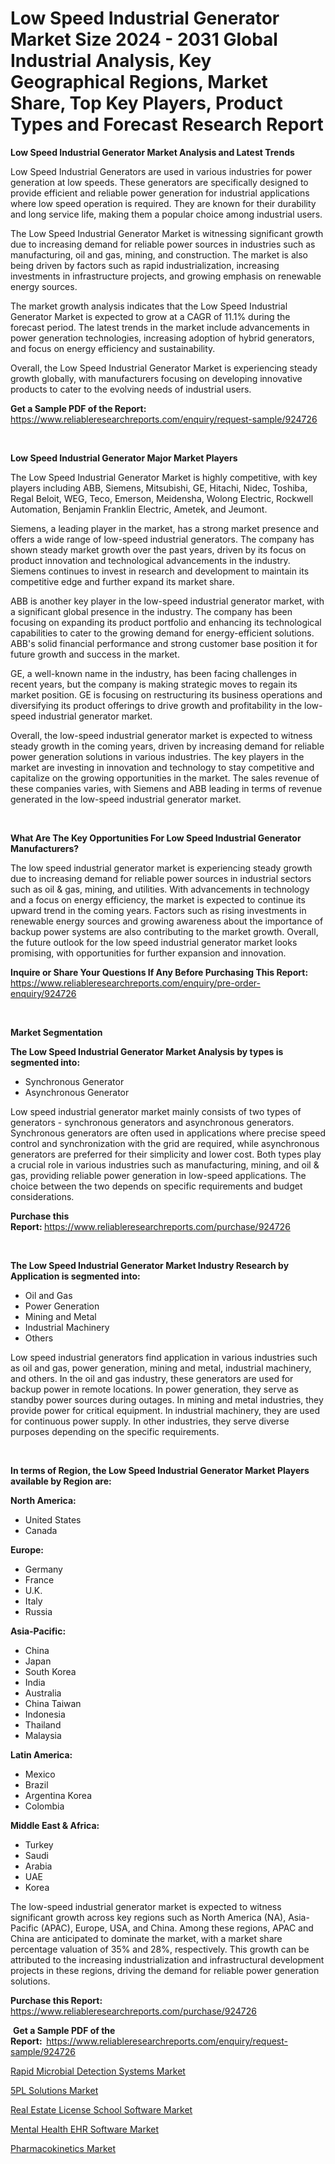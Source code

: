 <p><h1>Low Speed Industrial Generator Market Size 2024 - 2031 Global Industrial Analysis, Key Geographical Regions, Market Share, Top Key Players, Product Types and Forecast Research Report</h1></p><p><strong>Low Speed Industrial Generator Market Analysis and Latest Trends</strong></p>
<p><p>Low Speed Industrial Generators are used in various industries for power generation at low speeds. These generators are specifically designed to provide efficient and reliable power generation for industrial applications where low speed operation is required. They are known for their durability and long service life, making them a popular choice among industrial users.</p><p>The Low Speed Industrial Generator Market is witnessing significant growth due to increasing demand for reliable power sources in industries such as manufacturing, oil and gas, mining, and construction. The market is also being driven by factors such as rapid industrialization, increasing investments in infrastructure projects, and growing emphasis on renewable energy sources.</p><p>The market growth analysis indicates that the Low Speed Industrial Generator Market is expected to grow at a CAGR of 11.1% during the forecast period. The latest trends in the market include advancements in power generation technologies, increasing adoption of hybrid generators, and focus on energy efficiency and sustainability.</p><p>Overall, the Low Speed Industrial Generator Market is experiencing steady growth globally, with manufacturers focusing on developing innovative products to cater to the evolving needs of industrial users.</p></p>
<p><strong>Get a Sample PDF of the Report:&nbsp;</strong> <a href="https://www.reliableresearchreports.com/enquiry/request-sample/924726">https://www.reliableresearchreports.com/enquiry/request-sample/924726</a></p>
<p>&nbsp;</p>
<p><strong>Low Speed Industrial Generator Major Market Players</strong></p>
<p><p>The Low Speed Industrial Generator Market is highly competitive, with key players including ABB, Siemens, Mitsubishi, GE, Hitachi, Nidec, Toshiba, Regal Beloit, WEG, Teco, Emerson, Meidensha, Wolong Electric, Rockwell Automation, Benjamin Franklin Electric, Ametek, and Jeumont.</p><p>Siemens, a leading player in the market, has a strong market presence and offers a wide range of low-speed industrial generators. The company has shown steady market growth over the past years, driven by its focus on product innovation and technological advancements in the industry. Siemens continues to invest in research and development to maintain its competitive edge and further expand its market share.</p><p>ABB is another key player in the low-speed industrial generator market, with a significant global presence in the industry. The company has been focusing on expanding its product portfolio and enhancing its technological capabilities to cater to the growing demand for energy-efficient solutions. ABB's solid financial performance and strong customer base position it for future growth and success in the market.</p><p>GE, a well-known name in the industry, has been facing challenges in recent years, but the company is making strategic moves to regain its market position. GE is focusing on restructuring its business operations and diversifying its product offerings to drive growth and profitability in the low-speed industrial generator market.</p><p>Overall, the low-speed industrial generator market is expected to witness steady growth in the coming years, driven by increasing demand for reliable power generation solutions in various industries. The key players in the market are investing in innovation and technology to stay competitive and capitalize on the growing opportunities in the market. The sales revenue of these companies varies, with Siemens and ABB leading in terms of revenue generated in the low-speed industrial generator market.</p></p>
<p>&nbsp;</p>
<p><strong>What Are The Key Opportunities For Low Speed Industrial Generator Manufacturers?</strong></p>
<p><p>The low speed industrial generator market is experiencing steady growth due to increasing demand for reliable power sources in industrial sectors such as oil & gas, mining, and utilities. With advancements in technology and a focus on energy efficiency, the market is expected to continue its upward trend in the coming years. Factors such as rising investments in renewable energy sources and growing awareness about the importance of backup power systems are also contributing to the market growth. Overall, the future outlook for the low speed industrial generator market looks promising, with opportunities for further expansion and innovation.</p></p>
<p><strong>Inquire or Share Your Questions If Any Before Purchasing This Report:</strong> <a href="https://www.reliableresearchreports.com/enquiry/pre-order-enquiry/924726">https://www.reliableresearchreports.com/enquiry/pre-order-enquiry/924726</a></p>
<p>&nbsp;</p>
<p><strong>Market Segmentation</strong></p>
<p><strong>The Low Speed Industrial Generator Market Analysis by types is segmented into:</strong></p>
<p><ul><li>Synchronous Generator</li><li>Asynchronous Generator</li></ul></p>
<p><p>Low speed industrial generator market mainly consists of two types of generators - synchronous generators and asynchronous generators. Synchronous generators are often used in applications where precise speed control and synchronization with the grid are required, while asynchronous generators are preferred for their simplicity and lower cost. Both types play a crucial role in various industries such as manufacturing, mining, and oil & gas, providing reliable power generation in low-speed applications. The choice between the two depends on specific requirements and budget considerations.</p></p>
<p><strong>Purchase this Report:&nbsp;</strong><a href="https://www.reliableresearchreports.com/purchase/924726">https://www.reliableresearchreports.com/purchase/924726</a></p>
<p>&nbsp;</p>
<p><strong>The Low Speed Industrial Generator Market Industry Research by Application is segmented into:</strong></p>
<p><ul><li>Oil and Gas</li><li>Power Generation</li><li>Mining and Metal</li><li>Industrial Machinery</li><li>Others</li></ul></p>
<p><p>Low speed industrial generators find application in various industries such as oil and gas, power generation, mining and metal, industrial machinery, and others. In the oil and gas industry, these generators are used for backup power in remote locations. In power generation, they serve as standby power sources during outages. In mining and metal industries, they provide power for critical equipment. In industrial machinery, they are used for continuous power supply. In other industries, they serve diverse purposes depending on the specific requirements.</p></p>
<p>&nbsp;</p>
<p><strong>In terms of Region, the Low Speed Industrial Generator Market Players available by Region are:</strong></p>
<p>
    <p> <strong> North America: </strong>
        <ul>
            <li>United States</li>
            <li>Canada</li>
        </ul>
        </p> 
    <p> <strong> Europe: </strong>
        <ul>
            <li>Germany</li>
            <li>France</li>
            <li>U.K.</li>
            <li>Italy</li>
            <li>Russia</li>
        </ul>
        </p> 
    <p> <strong> Asia-Pacific: </strong>
        <ul>
            <li>China</li>
            <li>Japan</li>
            <li>South Korea</li>
            <li>India</li>
            <li>Australia</li>
            <li>China Taiwan</li>
            <li>Indonesia</li>
            <li>Thailand</li>
            <li>Malaysia</li>
        </ul>
        </p> 
    <p> <strong> Latin America: </strong>
        <ul>
            <li>Mexico</li>
            <li>Brazil</li>
            <li>Argentina Korea</li>
            <li>Colombia</li>
        </ul>
        </p> 
    <p> <strong> Middle East & Africa: </strong>
        <ul>
            <li>Turkey</li>
            <li>Saudi</li>
            <li>Arabia</li>
            <li>UAE</li>
            <li>Korea</li>
        </ul>
    </p>
    </p>
<p><p>The low-speed industrial generator market is expected to witness significant growth across key regions such as North America (NA), Asia-Pacific (APAC), Europe, USA, and China. Among these regions, APAC and China are anticipated to dominate the market, with a market share percentage valuation of 35% and 28%, respectively. This growth can be attributed to the increasing industrialization and infrastructural development projects in these regions, driving the demand for reliable power generation solutions.</p></p>
<p><strong>Purchase this Report: </strong><a href="https://www.reliableresearchreports.com/purchase/924726">https://www.reliableresearchreports.com/purchase/924726</a></p>
<p>&nbsp;<strong>Get a Sample PDF of the Report:&nbsp;&nbsp;</strong><a href="https://www.reliableresearchreports.com/enquiry/request-sample/924726">https://www.reliableresearchreports.com/enquiry/request-sample/924726</a></p>
<p><strong></strong></p>
<p><p><a href="https://medium.com/@cathymaggio/rapid-microbial-detection-systems-market-report-reveals-the-latest-trends-and-growth-opportunities-a95b303c99c2">Rapid Microbial Detection Systems Market</a></p><p><a href="https://medium.com/@cathymaggio/5pl-solutions-market-the-key-to-successful-business-strategy-forecast-till-2031-0cfbe96b4701">5PL Solutions Market</a></p><p><a href="https://github.com/juancolorado15/Market-Research-Report-List-1/blob/main/real-estate-license-school-software-market.md">Real Estate License School Software Market</a></p><p><a href="https://medium.com/@cathymaggio/mental-health-ehr-software-market-competitive-analysis-market-trends-and-forecast-to-2031-80627502ec66">Mental Health EHR Software Market</a></p><p><a href="https://medium.com/@cathymaggio/pharmacokinetics-market-research-report-its-history-and-forecast-2024-to-2031-b08b512fc43c">Pharmacokinetics Market</a></p></p>
